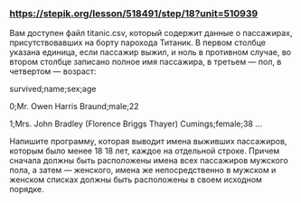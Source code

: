 ### https://stepik.org/lesson/518491/step/18?unit=510939

Вам доступен файл titanic.csv, который содержит данные о пассажирах, присутствовавших на борту парохода Титаник. В первом столбце указана единица, если пассажир выжил, и ноль в противном случае, во втором столбце записано полное имя пассажира, в третьем — пол, в четвертом — возраст:

survived;name;sex;age

0;Mr. Owen Harris Braund;male;22

1;Mrs. John Bradley (Florence Briggs Thayer) Cumings;female;38
...


Напишите программу, которая выводит имена выживших пассажиров, которым было менее 
18
18 лет, каждое на отдельной строке. Причем сначала должны быть расположены имена всех пассажиров мужского пола, а затем — женского, имена же непосредственно в мужском и женском списках должны быть расположены в своем исходном порядке.
